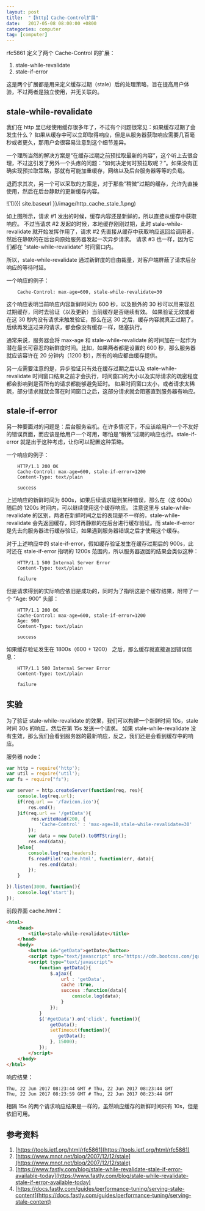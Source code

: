```yaml
---
layout: post
title:  "【http】Cache-Control扩展"
date:   2017-05-08 08:00:00 +0800
categories: computer
tag: [computer]
---
```

rfc5861 定义了两个 Cache-Control 的扩展：

1. stale-while-revalidate
2. stale-if-error

这是两个扩展都是用来定义缓存过期（stale）后的处理策略，旨在提高用户体验，不过两者是独立使用，并无关联的。

## stale-while-revalidate
我们在 http 里已经使用缓存很多年了，不过有个问题很常见：如果缓存过期了会发生什么？
如果从缓存中可以立即取得响应，但是从服务器获取响应需要几百毫秒或者更久，那用户会很容易注意到这个细节差异。

一个理所当然的解决方案是“在缓存过期之前预拉取最新的内容”，这个听上去很合理，不过这引发了另外一个头疼的问题：“如何决定何时预拉取呢？”。如果没有正确实现预拉取策略，那就有可能加重缓存，网络以及后台服务器等等的负载。

退而求其次，另一个可以采取的方案是，对于那些”稍微“过期的缓存，允许先直接使用，然后在后台静默的更新缓存内容。

![1]({{ site.baseurl }}/image/http_cache_stale_1.png)

如上图所示，请求 #1 发出的时候，缓存内容还是新鲜的，所以直接从缓存中获取响应。
不过当请求 #2 发起的时候，本地缓存刚刚过期，此时 stale-while-revalidate 就开始发挥作用了，请求 #2 先直接从缓存中获取响应返回给调用者，然后在静默的在后台向原始服务器发起一次异步请求。
请求 #3 也一样，因为它们都在 ”stale-while-revalidate“ 时间窗口内。

所以，stale-while-revalidate 通过新鲜度的自由裁量，对客户端屏蔽了请求后台响应的等待时延。

一个响应的例子：

```
    Cache-Control: max-age=600, stale-while-revalidate=30
```

这个响应表明当前响应内容新鲜时间为 600 秒，以及额外的 30 秒可以用来容忍过期缓存，同时去验证（以及更新）当前缓存是否继续有效。
如果验证无效或者在这 30 秒内没有请求来触发验证，那么在这 30 之后，缓存内容就真正过期了。后续再发送过来的请求，都会像没有缓存一样，阻塞执行。

通常来说，服务器会将 max-age 和 stale-while-revalidate 的时间加在一起作为潜在最长可容忍的新鲜度时间。比如，如果两者都是设置的 600 秒，那么服务器就应该容许在 20 分钟内（1200 秒），所有的响应都由缓存提供。

另一点需要注意的是，异步验证只有处在缓存过期之后以及 stale-while-revalidate 时间窗口结束之前才会执行，时间窗口的大小以及实际请求的疏密程度都会影响到是否所有的请求都能够避免延时。
如果时间窗口太小，或者请求太稀疏，部分请求就就会落在时间窗口之后，这部分请求就会阻塞直到服务器有响应。

## stale-if-error

另一种要面对的问题是：后台服务宕机。在许多情况下，不应该给用户一个不友好的错误页面，而应该是给用户一个可用，哪怕是“稍微”过期的响应也行。stale-if-error 就是出于这种考虑，让你可以配置这种策略。

一个响应的例子：

```
    HTTP/1.1 200 OK
    Cache-Control: max-age=600, stale-if-error=1200
    Content-Type: text/plain

    success
```

上述响应的新鲜时间为 600s，如果后续请求碰到某种错误，那么在（这 600s）随后的 1200s 时间内，可以继续使用这个缓存响应。
注意这里与 stale-while-revalidate 的区别，两者在新鲜时间之后的表现是不一样的，stale-while-revalidate 会先返回缓存，同时再静默的在后台进行缓存验证。而 stale-if-error 是先去向服务器进行缓存验证，如果遇到服务器错误之后才使用这个缓存。

对于上述响应中的 stale-if-error，假如缓存验证发生在缓存过期后的 900s，此时还在 stale-if-error 指明的 1200s 范围内，所以服务器返回的结果会类似这种：

```
    HTTP/1.1 500 Internal Server Error
    Content-Type: text/plain

    failure
```
但是请求得到的实际响应依旧是成功的，同时为了指明这是个缓存结果，附带了一个 “Age: 900” 头部：

```
    HTTP/1.1 200 OK
    Cache-Control: max-age=600, stale-if-error=1200
    Age: 900
    Content-Type: text/plain

    success
```
如果缓存验证发生在 1800s（600 + 1200） 之后，那么缓存就直接返回错误信息：

```
    HTTP/1.1 500 Internal Server Error
    Content-Type: text/plain

    failure
```

## 实验

为了验证 stale-while-revalidate 的效果，我们可以构建一个新鲜时间 10s，stale 时间 30s 的响应，然后在第 15s 发送一个请求。
如果 stale-while-revalidate 没有生效，那么我们会看到服务器的最新响应，反之，我们还是会看到缓存中的响应。

服务器 node：

```javascript
var http = require('http');
var util = require('util');
var fs = require("fs");

var server = http.createServer(function(req, res){   
    console.log(req.url);
    if(req.url == '/favicon.ico'){
        res.end();
    }if(req.url == '/getData'){
         res.writeHead(200, {
            'Cache-Control' : 'max-age=10,stale-while-revalidate=30'
        });
        var data = new Date().toGMTString();
        res.end(data);
    }else{
        console.log(req.headers); 
        fs.readFile('cache.html', function(err, data){
            res.end(data);
        });
    }

}).listen(3000, function(){
    console.log('start');
});
```

前段界面 cache.html：

```html
<html>
    <head>
        <title>stale-while-revalidate</title>
    </head>
    <body>
        <button id="getData">getDate</button>
        <script type="text/javascript" src="https://cdn.bootcss.com/jquery/3.2.1/jquery.js"></script>
        <script type="text/javascript">
            function getData(){
                $.ajax({
                    url : 'getData',
                    cache :true,
                    success :function(data){
                        console.log(data);
                    }
                });
            }
            $('#getData').on('click', function(){
                getData();
                setTimeout(function(){
                   getData();
                }, 15000);
            });
        </script>
    </body>
</html>
```

响应结果：
    
    Thu, 22 Jun 2017 08:23:44 GMT # Thu, 22 Jun 2017 08:23:44 GMT
    Thu, 22 Jun 2017 08:23:59 GMT # Thu, 22 Jun 2017 08:23:44 GMT

相隔 15s 的两个请求响应结果是一样的，虽然响应缓存的新鲜时间只有 10s，但是依旧可用。

## 参考资料

1. [https://tools.ietf.org/html/rfc5861](https://tools.ietf.org/html/rfc5861)
2. [https://www.mnot.net/blog/2007/12/12/stale](https://www.mnot.net/blog/2007/12/12/stale)
3. [https://www.fastly.com/blog/stale-while-revalidate-stale-if-error-available-today](https://www.fastly.com/blog/stale-while-revalidate-stale-if-error-available-today)
4. [https://docs.fastly.com/guides/performance-tuning/serving-stale-content](https://docs.fastly.com/guides/performance-tuning/serving-stale-content)


